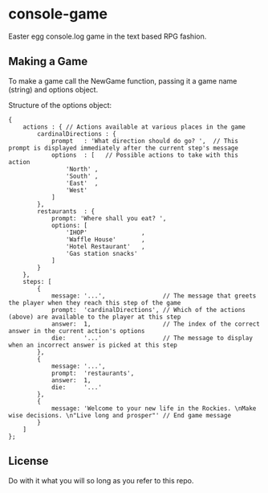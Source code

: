 # console-game
Easter egg console.log game in the text based RPG fashion.

## Making a Game

To make a game call the NewGame function, passing it a game name (string) and options object.

Structure of the options object:

```
{
	actions : { // Actions available at various places in the game
		cardinalDirections : {
			prompt   : 'What direction should do go? ',  // This prompt is displayed immediately after the current step's message
			options  : [   // Possible actions to take with this action
				'North' ,
				'South' ,
				'East'  ,
				'West'
			]
		},
		restaurants  : {
			prompt: 'Where shall you eat? ',
			options: [
				'IHOP'               ,
				'Waffle House'       ,
				'Hotel Restaurant'   ,
				'Gas station snacks'
			]
		}
	},
	steps: [
		{
			message: '...',                // The message that greets the player when they reach this step of the game
			prompt:  'cardinalDirections', // Which of the actions (above) are available to the player at this step
			answer:  1,                    // The index of the correct answer in the current action's options
			die:     '...'                 // The message to display when an incorrect answer is picked at this step
		},
		{
			message: '...',
			prompt:  'restaurants',
			answer:  1,
			die:     '...'
		},
		{
			message: 'Welcome to your new life in the Rockies. \nMake wise decisions. \n"Live long and prosper"' // End game message
		}
	]
};
```

## License

Do with it what you will so long as you refer to this repo.

